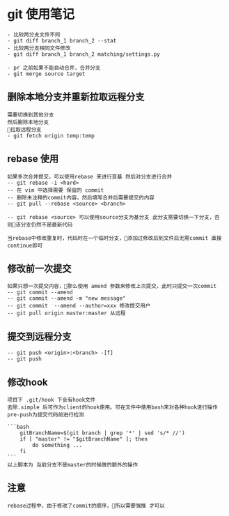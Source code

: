 # git 使用笔记

    - 比较两分支文件不同
    - git diff branch_1 branch_2 --stat
    - 比较两分支相同文件修改
    - git diff branch_1 branch_2 matching/settings.py

    - pr 之前如果不能自动合并，合并分支
    - git merge source target

## 删除本地分支并重新拉取远程分支
    需要切换到其他分支
    然后删除本地分支
    拉取远程分支
    - git fetch origin temp:temp

## rebase 使用
    如果多次合并提交，可以使用rebase 来进行变基 然后对分支进行合并
    -- git rebase -i <hard>
    -- 在 vim 中选择需要 保留的 commit
    -- 删除未注释的commit内容，然后填写合并后需要提交的内容
    -- git pull --rebase <source> <branch>
    
    -- git rebase <source> 可以使用source分支为基分支 此分支需要切换一下分支，否则该分支仍然不是最新代码
    
    当rebase中修改重复时，代码时在一个临时分支，添加过修改后到文件后无需commit 直接 continue即可
## 修改前一次提交
    如果只想一次提交内容，那么使用 amend 参数来修改上次提交，此时只提交一次commit
    -- git commit --amend 
    -- git commit --amend -m "new message"
    -- git commit  --amend --author=xxx 修改提交用户
    -- git pull origin master:master 从远程

## 提交到远程分支
    -- git push <origin>:<branch> -[f]
    -- git push

## 修改hook
    项目下 .git/hook 下会有hook文件
    去除.simple 后可作为client的hook使用。可在文件中使用bash来对各种hook进行操作
    pre-push为提交代码前进行检测

    ```bash
        gitBranchName=$(git branch | grep '*' | sed 's/* //')
        if [ "master" != "$gitBranchName" ]; then
            do something ...
        fi
    ```
    以上脚本为 当前分支不是master的时候做的额外的操作
    
## 注意
	rebase过程中，由于修改了commit的顺序，所以需要强推 才可以
